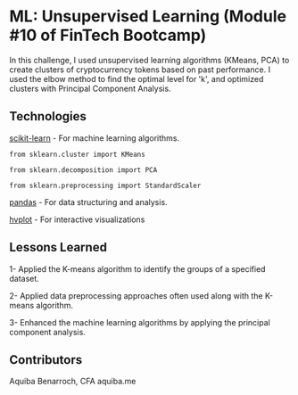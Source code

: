 # ML: Unsupervised Learning (Module #10 of FinTech Bootcamp)

In this challenge, I used unsupervised learning algorithms (KMeans, PCA) to create clusters of cryptocurrency tokens based on past performance. I used the elbow method to find the optimal level for 'k', and optimized clusters with Principal Component Analysis.

## Technologies

[scikit-learn](https://scikit-learn.org/stable/) - For machine learning algorithms.

`from sklearn.cluster import KMeans`

`from sklearn.decomposition import PCA`

`from sklearn.preprocessing import StandardScaler`

[pandas](https://pandas.pydata.org/docs/) - For data structuring and analysis.

[hvplot](https://hvplot.holoviz.org) - For interactive visualizations

## Lessons Learned

1- Applied the K-means algorithm to identify the groups of a specified dataset.

2- Applied data preprocessing approaches often used along with the K-means algorithm.

3- Enhanced the machine learning algorithms by applying the principal component analysis.

## Contributors

Aquiba Benarroch, CFA
aquiba.me